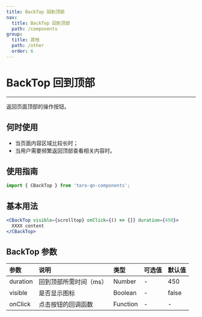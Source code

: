 ```yaml
---
title: BackTop 回到顶部
nav:
  title: BackTop 回到顶部
  path: /components
group:
  title: 其他
  path: /other
  order: 6
---
```


# BackTop 回到顶部

---

返回页面顶部的操作按钮。

## 何时使用

- 当页面内容区域比较长时；
- 当用户需要频繁返回顶部查看相关内容时。

## 使用指南

```js
import { CBackTop } from 'taro-qn-components';
```

## 基本用法

```jsx | pure
<CBackTop visible={scrolltop} onClick={() => {}} duration={450}>
  XXXX content
</CBackTop>
```

<!-- ## 组件预览

<iframe style="width:100%; height: 600px; border: 1px solid #ddd" src="https://ui.shuyun.com/example/#/pages/other/backtop/index"></iframe> -->

## BackTop 参数

| 参数     | 说明                   | 类型     | 可选值 | 默认值 |
| :------- | :--------------------- | :------- | :----- | :----- |
| duration | 回到顶部所需时间（ms） | Number   | -      | 450    |
| visible  | 是否显示图标           | Boolean  | -      | false  |
| onClick  | 点击按钮的回调函数     | Function | -      | -      |
